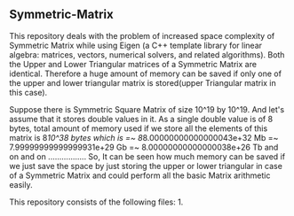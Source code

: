 Symmetric-Matrix
--------------------------------------------------------------------------------------------------------------
This repository deals with the problem of increased space complexity of Symmetric Matrix while using Eigen
(a C++ template library for linear algebra: matrices, vectors, numerical solvers, and related algorithms).
Both the Upper and Lower Triangular matrices of a Symmetric Matrix are identical. Therefore a huge amount of
memory can be saved if only one of the upper and lower triangular matrix is stored(upper Triangular matrix 
in this case).

Suppose there is Symmetric Square Matrix of size 10^19 by 10^19. And let's assume that it stores double values
in it. As a single double value is of 8 bytes, total amount of memory used if we store all the elements of this matrix is 8*10^38 bytes which is =~ 8*8.00000000000000043e+32 Mb =~ 7.99999999999999931e+29 Gb =~ 8.00000000000000038e+26 Tb and on and on .................
So, It can be seen how much memory can be saved if we just save the space by just storing the upper or lower triangular in case of a Symmetric Matrix and could perform all the basic Matrix arithmetic easily.

This repository consists of the following files:
1.